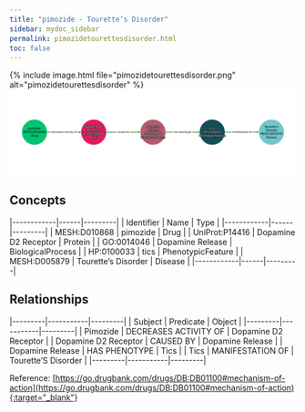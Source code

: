 ```yaml
---
title: "pimozide - Tourette’s Disorder"
sidebar: mydoc_sidebar
permalink: pimozidetourettesdisorder.html
toc: false 
---
```


{% include image.html file="pimozidetourettesdisorder.png" alt="pimozidetourettesdisorder" %}![Path Visualization](/images/pimozidetourettesdisorder.png)

## Concepts

|------------|------|---------|
| Identifier | Name | Type    |
|------------|------|---------|
| MESH:D010868 | pimozide | Drug |
| UniProt:P14416 | Dopamine D2 Receptor | Protein |
| GO:0014046 | Dopamine Release | BiologicalProcess |
| HP:0100033 | tics | PhenotypicFeature |
| MESH:D005879 | Tourette’s Disorder | Disease |
|------------|------|---------|

## Relationships

|---------|-----------|---------|
| Subject | Predicate | Object  |
|---------|-----------|---------|
| Pimozide | DECREASES ACTIVITY OF | Dopamine D2 Receptor |
| Dopamine D2 Receptor | CAUSED BY | Dopamine Release |
| Dopamine Release | HAS PHENOTYPE | Tics |
| Tics | MANIFESTATION OF | Tourette’S Disorder |
|---------|-----------|---------|

Reference: [https://go.drugbank.com/drugs/DB:DB01100#mechanism-of-action](https://go.drugbank.com/drugs/DB:DB01100#mechanism-of-action){:target="_blank"}